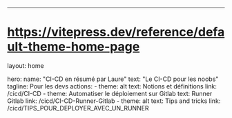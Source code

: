 ---

# https://vitepress.dev/reference/default-theme-home-page

layout: home

hero:
  name: "CI-CD en résumé par Laure"
  text: "Le CI-CD pour les noobs"
  tagline: Pour les devs
  actions: 
    - theme: alt
      text: Notions et définitions
      link: /cicd/CI-CD
    - theme: Automatiser le déploiement sur Gitlab
      text: Runner Gitlab
      link: /cicd/CI-CD-Runner-Gitlab
    - theme: alt
      text: Tips and tricks
      link: /cicd/TIPS_POUR_DEPLOYER_AVEC_UN_RUNNER